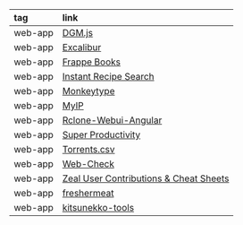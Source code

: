 |tag|link|
|:-|:-|
|web-app|[DGM.js](https://github.com/dgmjs/dgmjs)|
|web-app|[Excalibur](https://github.com/camelot-dev/excalibur)|
|web-app|[Frappe Books](https://github.com/frappe/books)|
|web-app|[Instant Recipe Search](https://github.com/typesense/showcase-recipe-search)|
|web-app|[Monkeytype](https://github.com/monkeytypegame/monkeytype)|
|web-app|[MyIP](https://github.com/jason5ng32/MyIP)|
|web-app|[Rclone-Webui-Angular](https://github.com/yuudi/rclone-webui-angular)|
|web-app|[Super Productivity](https://github.com/johannesjo/super-productivity)|
|web-app|[Torrents.csv](https://github.com/emtee40/torrents-csv-server)|
|web-app|[Web-Check](https://github.com/Lissy93/web-check)|
|web-app|[Zeal User Contributions & Cheat Sheets](https://github.com/xantiagoma/zealusercontributions)|
|web-app|[freshermeat](https://github.com/cedricbonhomme/freshermeat)|
|web-app|[kitsunekko-tools](https://github.com/Ajatt-Tools/kitsunekko-tools)|